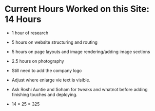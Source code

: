 # Current Hours Worked on this Site: 14 Hours

* 1 hour of research
* 5 hours on website structuring and routing
* 5 hours on page layouts and image rendering/adding image sections
* 2.5 hours on photography

* Still need to add the company logo
* Adjust where enlarge vie text is visible.
* Ask Roshi Auntie and Soham for tweaks and whatnot before adding finishing touches and deploying. 

* 14 * 25 = 325 